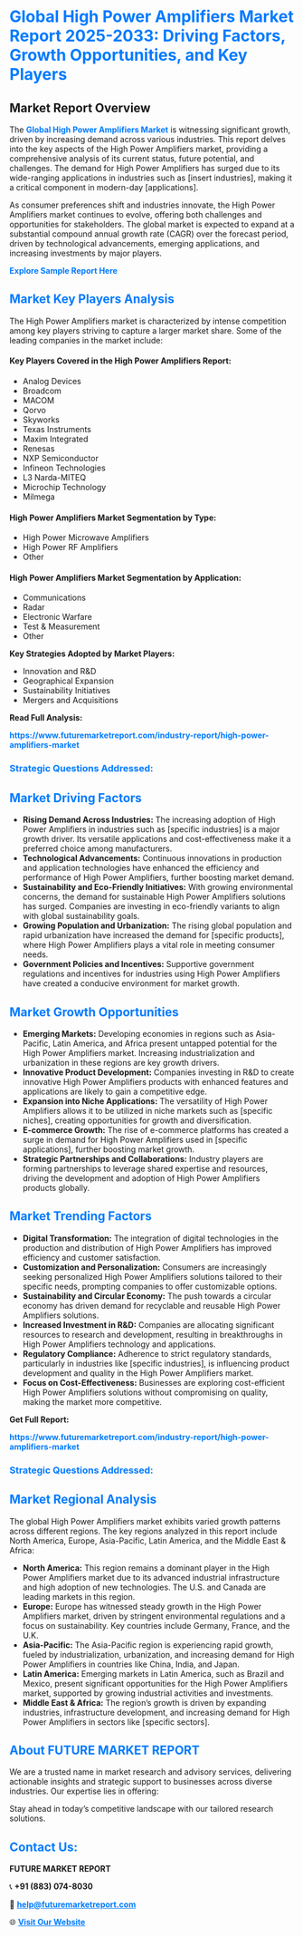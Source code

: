 <h1 style="color: #007BFF;">Global High Power Amplifiers Market Report 2025-2033: Driving Factors, Growth Opportunities, and Key Players</h1>

<section id="overview">
<h2>Market Report Overview</h2>
<p>The <a href="https://www.futuremarketreport.com/industry-report/high-power-amplifiers-market" style="color: #007BFF; text-decoration: none;"><strong>Global High Power Amplifiers Market</strong></a> is witnessing significant growth, driven by increasing demand across various industries. This report delves into the key aspects of the High Power Amplifiers market, providing a comprehensive analysis of its current status, future potential, and challenges. The demand for High Power Amplifiers has surged due to its wide-ranging applications in industries such as [insert industries], making it a critical component in modern-day [applications].</p>
<p>As consumer preferences shift and industries innovate, the High Power Amplifiers market continues to evolve, offering both challenges and opportunities for stakeholders. The global market is expected to expand at a substantial compound annual growth rate (CAGR) over the forecast period, driven by technological advancements, emerging applications, and increasing investments by major players.</p>
</section>

<section id="overview">
<p><a href="https://www.futuremarketreport.com/request-sample/reportId=75675" style="color: #007BFF; text-decoration: none;"><strong>Explore Sample Report Here</strong></a></p>
</section>

<section id="key-players">
<h2 style="color: #007BFF;">Market Key Players Analysis</h2>
<p>The High Power Amplifiers market is characterized by intense competition among key players striving to capture a larger market share. Some of the leading companies in the market include:</p>
<h4>Key Players Covered in the High Power Amplifiers Report:</h4>
<ul><li>Analog Devices</li><li>Broadcom</li><li>MACOM</li><li>Qorvo</li><li>Skyworks</li><li>Texas Instruments</li><li>Maxim Integrated</li><li>Renesas</li><li>NXP Semiconductor</li><li>Infineon Technologies</li><li>L3 Narda-MITEQ</li><li>Microchip Technology</li><li>Milmega</li></ul>
<h4>High Power Amplifiers Market Segmentation by Type:</h4>
<ul><li>High Power Microwave Amplifiers</li><li>High Power RF Amplifiers</li><li>Other</li></ul>

<h4>High Power Amplifiers Market Segmentation by Application:</h4>
<ul><li>Communications</li><li>Radar</li><li>Electronic Warfare</li><li>Test &amp; Measurement</li><li>Other</li></ul>
<p><strong>Key Strategies Adopted by Market Players:</strong></p>
<ul>
<li>Innovation and R&D</li>
<li>Geographical Expansion</li>
<li>Sustainability Initiatives</li>
<li>Mergers and Acquisitions</li>
</ul>
</section>

<section>
<p><strong>Read Full Analysis: </strong></p><a href="https://www.futuremarketreport.com/industry-report/high-power-amplifiers-market" style="color: #007BFF; text-decoration: none;"><strong>https://www.futuremarketreport.com/industry-report/high-power-amplifiers-market</strong></a>
<h3 style="color: #007BFF;">Strategic Questions Addressed:</h3>
</section>

<section id="driving-factors">
<h2 style="color: #007BFF;">Market Driving Factors</h2>
<ul>
<li><strong>Rising Demand Across Industries:</strong> The increasing adoption of High Power Amplifiers in industries such as [specific industries] is a major growth driver. Its versatile applications and cost-effectiveness make it a preferred choice among manufacturers.</li>
<li><strong>Technological Advancements:</strong> Continuous innovations in production and application technologies have enhanced the efficiency and performance of High Power Amplifiers, further boosting market demand.</li>
<li><strong>Sustainability and Eco-Friendly Initiatives:</strong> With growing environmental concerns, the demand for sustainable High Power Amplifiers solutions has surged. Companies are investing in eco-friendly variants to align with global sustainability goals.</li>
<li><strong>Growing Population and Urbanization:</strong> The rising global population and rapid urbanization have increased the demand for [specific products], where High Power Amplifiers plays a vital role in meeting consumer needs.</li>
<li><strong>Government Policies and Incentives:</strong> Supportive government regulations and incentives for industries using High Power Amplifiers have created a conducive environment for market growth.</li>
</ul>
</section>

<section id="growth-opportunities">
<h2 style="color: #007BFF;">Market Growth Opportunities</h2>
<ul>
<li><strong>Emerging Markets:</strong> Developing economies in regions such as Asia-Pacific, Latin America, and Africa present untapped potential for the High Power Amplifiers market. Increasing industrialization and urbanization in these regions are key growth drivers.</li>
<li><strong>Innovative Product Development:</strong> Companies investing in R&D to create innovative High Power Amplifiers products with enhanced features and applications are likely to gain a competitive edge.</li>
<li><strong>Expansion into Niche Applications:</strong> The versatility of High Power Amplifiers allows it to be utilized in niche markets such as [specific niches], creating opportunities for growth and diversification.</li>
<li><strong>E-commerce Growth:</strong> The rise of e-commerce platforms has created a surge in demand for High Power Amplifiers used in [specific applications], further boosting market growth.</li>
<li><strong>Strategic Partnerships and Collaborations:</strong> Industry players are forming partnerships to leverage shared expertise and resources, driving the development and adoption of High Power Amplifiers products globally.</li>
</ul>
</section>

<section id="trending-factors">
<h2 style="color: #007BFF;">Market Trending Factors</h2>
<ul>
<li><strong>Digital Transformation:</strong> The integration of digital technologies in the production and distribution of High Power Amplifiers has improved efficiency and customer satisfaction.</li>
<li><strong>Customization and Personalization:</strong> Consumers are increasingly seeking personalized High Power Amplifiers solutions tailored to their specific needs, prompting companies to offer customizable options.</li>
<li><strong>Sustainability and Circular Economy:</strong> The push towards a circular economy has driven demand for recyclable and reusable High Power Amplifiers solutions.</li>
<li><strong>Increased Investment in R&D:</strong> Companies are allocating significant resources to research and development, resulting in breakthroughs in High Power Amplifiers technology and applications.</li>
<li><strong>Regulatory Compliance:</strong> Adherence to strict regulatory standards, particularly in industries like [specific industries], is influencing product development and quality in the High Power Amplifiers market.</li>
<li><strong>Focus on Cost-Effectiveness:</strong> Businesses are exploring cost-efficient High Power Amplifiers solutions without compromising on quality, making the market more competitive.</li>
</ul>
</section>

<section>
<p><strong>Get Full Report: </strong></p><a href="https://www.futuremarketreport.com/industry-report/high-power-amplifiers-market" style="color: #007BFF; text-decoration: none;"><strong>https://www.futuremarketreport.com/industry-report/high-power-amplifiers-market</strong></a>
<h3 style="color: #007BFF;">Strategic Questions Addressed:</h3>
</section>


<section id="regional-analysis">
<h2 style="color: #007BFF;">Market Regional Analysis</h2>
<p>The global High Power Amplifiers market exhibits varied growth patterns across different regions. The key regions analyzed in this report include North America, Europe, Asia-Pacific, Latin America, and the Middle East & Africa:</p>
<ul>
<li><strong>North America:</strong> This region remains a dominant player in the High Power Amplifiers market due to its advanced industrial infrastructure and high adoption of new technologies. The U.S. and Canada are leading markets in this region.</li>
<li><strong>Europe:</strong> Europe has witnessed steady growth in the High Power Amplifiers market, driven by stringent environmental regulations and a focus on sustainability. Key countries include Germany, France, and the U.K.</li>
<li><strong>Asia-Pacific:</strong> The Asia-Pacific region is experiencing rapid growth, fueled by industrialization, urbanization, and increasing demand for High Power Amplifiers in countries like China, India, and Japan.</li>
<li><strong>Latin America:</strong> Emerging markets in Latin America, such as Brazil and Mexico, present significant opportunities for the High Power Amplifiers market, supported by growing industrial activities and investments.</li>
<li><strong>Middle East & Africa:</strong> The region’s growth is driven by expanding industries, infrastructure development, and increasing demand for High Power Amplifiers in sectors like [specific sectors].</li>
</ul>
</section>

<footer>
<h2 style="color: #007BFF;">About FUTURE MARKET REPORT</h2>
<p>We are a trusted name in market research and advisory services, delivering actionable insights and strategic support to businesses across diverse industries. Our expertise lies in offering:</p>

<p>Stay ahead in today’s competitive landscape with our tailored research solutions.</p>

<h2 style="color: #007BFF;">Contact Us:</h2>
<p><strong>FUTURE MARKET REPORT</strong></p>
<p>📞 <strong>+91 (883) 074-8030</strong></p>
<p>📧 <strong><a href="mailto:help@futuremarketreport.com" style="color: #007BFF;">help@futuremarketreport.com</a></strong></p>
<p>🌐 <strong><a href="https://www.futuremarketreport.com/" style="color: #007BFF;">Visit Our Website</a></strong></p>
</footer>